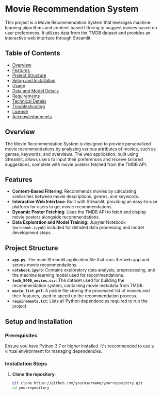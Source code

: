 # Movie Recommendation System

This project is a Movie Recommendation System that leverages machine learning algorithms and content-based filtering to suggest movies based on user preferences. It utilizes data from the TMDB dataset and provides an interactive web interface through Streamlit.

## Table of Contents

- [Overview](#overview)
- [Features](#features)
- [Project Structure](#project-structure)
- [Setup and Installation](#setup-and-installation)
- [Usage](#usage)
- [Data and Model Details](#data-and-model-details)
- [Requirements](#requirements)
- [Technical Details](#technical-details)
- [Troubleshooting](#troubleshooting)
- [License](#license)
- [Acknowledgements](#acknowledgements)

## Overview

The Movie Recommendation System is designed to provide personalized movie recommendations by analyzing various attributes of movies, such as genres, keywords, and overviews. The web application, built using Streamlit, allows users to input their preferences and receive tailored suggestions, complete with movie posters fetched from the TMDB API.

## Features

- **Content-Based Filtering**: Recommends movies by calculating similarities between movie descriptions, genres, and keywords.
- **Interactive Web Interface**: Built with Streamlit, providing an easy-to-use platform for users to get movie recommendations.
- **Dynamic Poster Fetching**: Uses the TMDB API to fetch and display movie posters alongside recommendations.
- **Data Exploration and Model Training**: Jupyter Notebook (`notebook.ipynb`) included for detailed data processing and model development steps.

## Project Structure

- **`app.py`**: The main Streamlit application file that runs the web app and serves movie recommendations.
- **`notebook.ipynb`**: Contains exploratory data analysis, preprocessing, and the machine learning model used for recommendations.
- **`tmdb_5000_movies.csv`**: The dataset used for building the recommendation system, containing movie metadata from TMDB.
- **`movie_list.pkl`**: A pickle file storing the processed list of movies and their features, used to speed up the recommendation process.
- **`requirements.txt`**: Lists all Python dependencies required to run the project.
  
## Setup and Installation

### Prerequisites

Ensure you have Python 3.7 or higher installed. It's recommended to use a virtual environment for managing dependencies.

### Installation Steps

1. **Clone the repository**:
   ```bash
   git clone https://github.com/yourusername/yourrepository.git
   cd yourrepository
